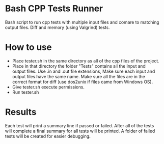 # Bash CPP Tests Runner
Bash script to run cpp tests with multiple input files and comare to matching output files.
Diff and memory (using Valgrind) tests.

# How to use
 - Place tester.sh in the same directory as all of the cpp files of the project.
 - Place in that directory the folder "Tests" contains all the input and output files.
   Use .in and .out file extensions, Make sure each input and output files have the same name.
   Make sure all the files are in the correct format for diff (use dos2unix if files came from Windows OS).
 - Give tester.sh execute permissions.
 - Run tester.sh

# Results
Each test will print a summary line if passed or failed.
After all of the tests will complete a final summary for all tests will be printed.
A folder of failed tests will be created for easier debugging.
